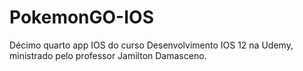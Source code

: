 # PokemonGO-IOS
Décimo quarto app IOS do curso Desenvolvimento IOS 12 na Udemy, ministrado pelo professor Jamilton Damasceno.
